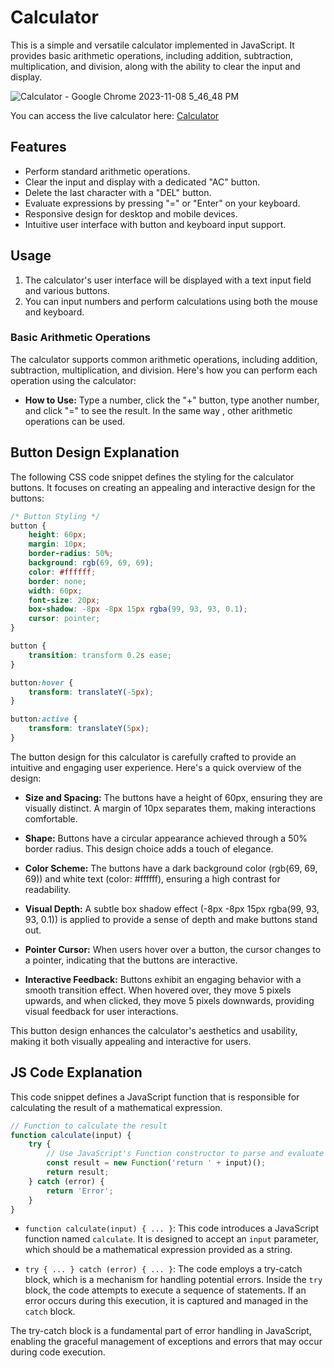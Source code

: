 # Calculator
This is a simple and versatile calculator implemented in JavaScript. It provides basic arithmetic operations, including addition, subtraction, multiplication, and division, along with the ability to clear the input and display.

 ![Calculator - Google Chrome 2023-11-08 5_46_48 PM](https://github.com/hsimransidhu/Calculator/assets/119031600/6d4bbdaf-c236-4e98-b6b2-479b53deb124)

You can access the live calculator here: [Calculator]( https://hsimransidhu.github.io/Calculator/)

## Features

- Perform standard arithmetic operations.
- Clear the input and display with a dedicated "AC" button.
- Delete the last character with a "DEL" button.
- Evaluate expressions by pressing "=" or "Enter" on your keyboard.
- Responsive design for desktop and mobile devices.
- Intuitive user interface with button and keyboard input support.

## Usage

1. The calculator's user interface will be displayed with a text input field and various buttons.
2. You can input numbers and perform calculations using both the mouse and keyboard.

### Basic Arithmetic Operations

 The calculator supports common arithmetic operations, including addition, subtraction, multiplication, and division. Here's how you can perform each operation using the calculator:

- **How to Use:** Type a number, click the "+" button, type another number, and click "=" to see the result. In the same way , other arithmetic operations can be used.

## Button Design Explanation

The following CSS code snippet defines the styling for the calculator buttons. It focuses on creating an appealing and interactive design for the buttons:

```css
/* Button Styling */
button {
    height: 60px;
    margin: 10px;
    border-radius: 50%;
    background: rgb(69, 69, 69);
    color: #ffffff;
    border: none;
    width: 60px;
    font-size: 20px;
    box-shadow: -8px -8px 15px rgba(99, 93, 93, 0.1);
    cursor: pointer;
}

button {
    transition: transform 0.2s ease;
}

button:hover {
    transform: translateY(-5px);
}

button:active {
    transform: translateY(5px);
}
```

The button design for this calculator is carefully crafted to provide an intuitive and engaging user experience. Here's a quick overview of the design:

- **Size and Spacing:** The buttons have a height of 60px, ensuring they are visually distinct. A margin of 10px separates them, making interactions comfortable.

- **Shape:** Buttons have a circular appearance achieved through a 50% border radius. This design choice adds a touch of elegance.

- **Color Scheme:** The buttons have a dark background color (rgb(69, 69, 69)) and white text (color: #ffffff), ensuring a high contrast for readability.

- **Visual Depth:** A subtle box shadow effect (-8px -8px 15px rgba(99, 93, 93, 0.1)) is applied to provide a sense of depth and make buttons stand out.

- **Pointer Cursor:** When users hover over a button, the cursor changes to a pointer, indicating that the buttons are interactive.

- **Interactive Feedback:** Buttons exhibit an engaging behavior with a smooth transition effect. When hovered over, they move 5 pixels upwards, and when clicked, they move 5 pixels downwards, providing visual feedback for user interactions.

This button design enhances the calculator's aesthetics and usability, making it both visually appealing and interactive for users.

## JS Code Explanation

This code snippet defines a JavaScript function that is responsible for calculating the result of a mathematical expression.

```javascript
// Function to calculate the result
function calculate(input) {
    try {
        // Use JavaScript's Function constructor to parse and evaluate the expression
        const result = new Function('return ' + input)();
        return result;
    } catch (error) {
        return 'Error';
    }
}
```

- `function calculate(input) { ... }`: This code introduces a JavaScript function named `calculate`. It is designed to accept an `input` parameter, which should be a mathematical expression provided as a string.

- `try { ... } catch (error) { ... }`: The code employs a try-catch block, which is a mechanism for handling potential errors. Inside the `try` block, the code attempts to execute a sequence of statements. If an error occurs during this execution, it is captured and managed in the `catch` block.

The try-catch block is a fundamental part of error handling in JavaScript, enabling the graceful management of exceptions and errors that may occur during code execution.

 
 



